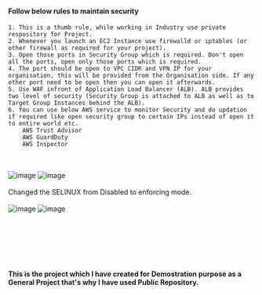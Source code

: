 #### Follow below rules to maintain security
```
1. This is a thumb rule, while working in Industry use private respository for Project. 
2. Whenever you launch an EC2 Instance use firewalld or iptables (or other firewall as required for your project).
3. Open those ports in Security Group which is required. Don't open all the ports, open only those ports which is required.
4. The port should be open to VPC CIDR and VPN IP for your organisation, this will be provided from the Organisation side. If any other port need to be open then you can open it afterwards. 
5. Use WAF infront of Application Load Balancer (ALB). ALB provides two level of security (Security Group is attached to ALB as well as to Target Group Instances behind the ALB).
6. You can use below AWS service to monitor Security and do updation if required like open security group to certain IPs instead of open it to entire world etc.
    AWS Trust Advisor
    AWS GuardDuty
    AWS Inspector 
```
<br><br/>
![image](https://github.com/singhritesh85/DevOps-Project-2tier-WebApp-Deployment/assets/56765895/af5d59f9-d001-4b28-935a-3c6416033a68)
![image](https://github.com/singhritesh85/DevOps-Project-2tier-WebApp-Deployment/assets/56765895/d0d8bfa7-261f-434a-b393-75ed0bec8b0a)
<br><br/>
Changed the SELINUX from Disabled to enforcing mode.
<br><br/>
![image](https://github.com/singhritesh85/DevOps-Project-2tier-WebApp-Deployment/assets/56765895/bbf59e88-2ccc-42b0-ab1b-03cd570d5029)
![image](https://github.com/singhritesh85/DevOps-Project-2tier-WebApp-Deployment/assets/56765895/92b4fb98-1623-4c5b-90c8-b3b34c0e7bc2)




<br><br/>
<br><br/>
<br><br/>
**This is the project which I have created for Demostration purpose as a General Project that's why I have used Public Repository.**
